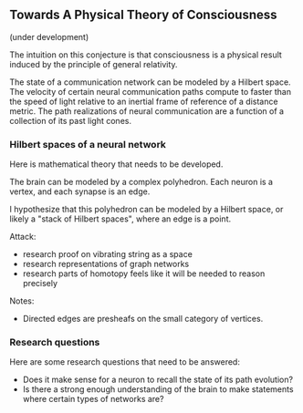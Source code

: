 ## Towards A Physical Theory of Consciousness

(under development)

The intuition on this conjecture is that consciousness is a physical result induced
by the principle of general relativity.

The state of a communication network can be modeled by a
Hilbert space. The velocity of certain neural communication paths compute to faster than the speed of light
relative to an inertial frame of reference of a distance metric. The path realizations of neural communication
are a function of a collection of its past light cones.

### Hilbert spaces of a neural network

Here is mathematical theory that needs to be developed.

The brain can be modeled by a complex polyhedron. Each neuron is a vertex, and each synapse is an edge.

I hypothesize that this polyhedron can be modeled by a Hilbert space, or likely a "stack of Hilbert spaces",
where an edge is a point.

Attack:
* research proof on vibrating string as a space
* research representations of graph networks
* research parts of homotopy feels like it will be needed to reason precisely

Notes:
* Directed edges are presheafs on the small category of vertices.

### Research questions

Here are some research questions that need to be answered: 
* Does it make sense for a neuron to recall the state of its path evolution?
* Is there a strong enough understanding of the brain to make statements where certain types of networks are?



